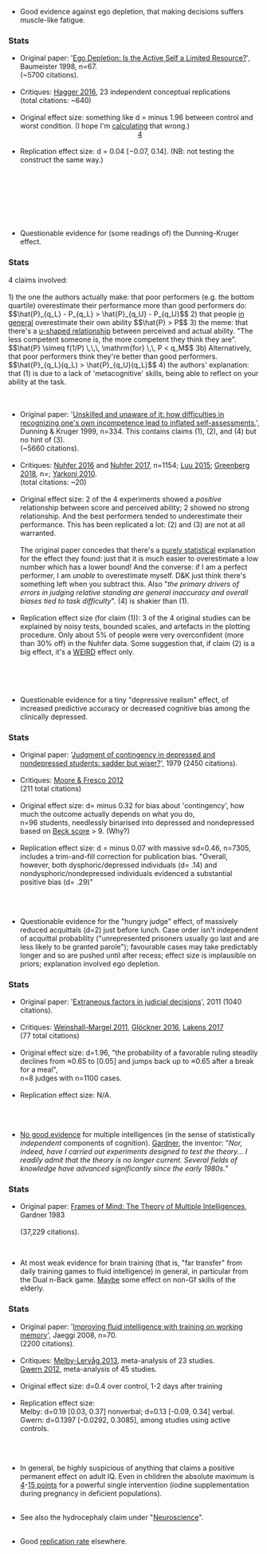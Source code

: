 * Good evidence against <span class="b">ego depletion</span>, that making decisions suffers muscle-like fatigue. 
<div class="accordion">
	<h3>Stats</h3>
	<div>
		<ul>
			<li><span class="b">Original paper</span>: '<a href="{{bau}}">Ego Depletion: Is the Active Self a Limited Resource?</a>', Baumeister 1998, n=67.
				<br>(&#126;5700 citations).</li><br>
			<li><span class="b">Critiques</span>: <a href="{{many2}}">Hagger 2016</a>, 23 independent conceptual replications 
				<br>
			(total citations: &#126;640)</li><br>
			<li><span class="b">Original effect size</span>: something like d = minus 1.96 between control and worst condition. (I hope I'm <a href="{{code}}">calculating</a> that wrong.)	<br>
				<center><a href="#fn:4" id="fnref:4">4</a></center>
			</li><br>
			<li>
				<span class="b">Replication effect size</span>: d = 0.04 [−0.07, 0.14]. (NB: not testing the construct the same way.)
			</li><br>
		</ul>
		<br><br><br><br>
	</div>
</div><br>

* Questionable evidence for (some readings of) the <span class="b">Dunning-Kruger effect</span>. 

<div class="accordion">
	<h3>Stats</h3>
	<div>
		4 claims involved:<br><br> 
	1) the one the authors actually make: that poor performers (e.g. the bottom quartile) overestimate their performance more than good performers do: $$\hat{P}_{q_L} - P_{q_L} > \hat{P}_{q_U} - P_{q_U}$$ 
	2) that people <a href="{{sup}}">in general</a> overestimate their own ability $$\hat{P} > P$$
	3) the meme: that there's a <a href="{{mtstupid}}">u-shaped relationship</a> between perceived and actual ability. "The less competent someone is, the more competent they think they are". $$\hat{P} \simeq f(1/P) \,\,\, \mathrm{for} \,\, P < q_M$$
	3b) Alternatively, that poor performers think they're better than good performers. $$\hat{P}_{q_L}(q_L) > \hat{P}_{q_U}(q_L)$$
	4) the authors' explanation: that (1) is due to a lack of 'metacognitive' skills, being able to reflect on your ability at the task.<br><br><br>
	<!--  -->
		<ul>
			<li><span class="b">Original paper</span>: '<a href="{{dk}}">Unskilled and unaware of it: how difficulties in recognizing one's own incompetence lead to inflated self-assessments.</a>', Dunning & Kruger 1999, n=334. This contains claims (1), (2), and (4) but no hint of (3).
				<br>(&#126;5660 citations).</li><br>
			<li><span class="b">Critiques</span>: <a href="{{nuh16}}">Nuhfer 2016</a> and <a href="{{nuh}}">Nuhfer 2017</a>, n=1154;
				<a href="{{luu}}">Luu 2015</a>; <a href="{{greenberg}}">Greenberg 2018</a>, n=; <a href="{{yark}}">Yarkoni 2010</a>.
				<br>
			(total citations: &#126;20)</li><br>
			<li>
				<span class="b">Original effect size</span>: 2 of the 4 experiments showed a <i>positive</i> relationship between score and perceived ability; 2 showed no strong relationship. And the best performers tended to underestimate their performance. This has been replicated a lot: (2) and (3) are not at all warranted.<br><br> 
				<!--  -->
				The original paper concedes that there's a <a href="{{dkmath}}">purely statistical</a> explanation for the effect they found: just that it is much easier to overestimate a low number which has a lower bound! And the converse: if I am a perfect performer, I am <i>unable</i> to overestimate myself. D&K just think there's something left when you subtract this. Also "<i>the primary drivers of errors in judging relative standing are general inaccuracy and overall biases tied to task difficulty</i>". (4) is shakier than (1).
			</li><br>
			<li><span class="b">Replication effect size</span> (for claim (1)): 3 of the 4 original studies can be explained by noisy tests, bounded scales, and artefacts in the plotting procedure. Only about 5% of people were very overconfident (more than 30% off) in the Nuhfer data. Some suggestion that, if claim (2) is a big effect, it's a <a href="{{weird}}">WEIRD</a> effect only.</li><br>
		</ul>
		<br>
	</div>
</div><br>

* Questionable evidence for a tiny "<span class="b">depressive realism</span>" effect, of increased predictive accuracy or decreased cognitive bias among the clinically depressed.
<div class="accordion">
	<h3>Stats</h3>
	<div>
		<ul>
			<li><span class="b">Original paper</span>: '<a href="{{allow}}">Judgment of contingency in depressed and nondepressed students: sadder but wiser?</a>', 1979 (2450 citations).</li><br>
			<li><span class="b">Critiques</span>: <a href="{{depr}}">Moore & Fresco 2012</a> <br>
			(211 total citations)</li><br>
			<li><span class="b">Original effect size</span>: d= minus 0.32 for bias about 'contingency', how much the outcome actually depends on what you do,<br> n=96 students, needlessly binarised into depressed and nondepressed based on <a href="{{beck}}">Beck score</a> > 9. (Why?)</li><br>
			<li><span class="b">Replication effect size</span>: d = minus 0.07 with massive sd=0.46, n=7305, includes a trim-and-fill correction for publication bias. "Overall, however, both dysphoric/depressed individuals (d= .14) and nondysphoric/nondepressed individuals evidenced a substantial positive bias (d= .29)"</li><br>
		</ul>
	</div>
</div><br>


<!-- https://aeon.co/essays/the-voice-of-sadness-is-censored-as-sick-what-if-its-sane -->

* Questionable evidence for the "<span class="b">hungry judge</span>" effect, of massively reduced acquittals (d=2) just before lunch. Case order isn't independent of acquittal probability ("unrepresented prisoners usually go last and are less likely to be granted parole"); favourable cases may take predictably longer and so are pushed until after recess; effect size is implausible on priors; explanation involved ego depletion.
<div class="accordion">
	<h3>Stats</h3>
	<div>
		<ul>
			<li><span class="b">Original paper</span>: '<a href="{{danziger}}">Extraneous factors in judicial decisions</a>', 2011 (1040 citations).</li><br>
			<li><span class="b">Critiques</span>: <a href="{{hungry}}">Weinshall-Margel 2011</a>, <a href="{{hung}}">Glöckner 2016</a>, <a href="{{jud}}">Lakens 2017</a> <br>
			(77 total citations)</li><br>
			<li><span class="b">Original effect size</span>: d=1.96, "the probability of a favorable ruling steadily declines from ≈0.65 to [0.05] and jumps back up to ≈0.65 after a break for a meal",<br> n=8 judges with n=1100 cases.</li><br>
			<li><span class="b">Replication effect size</span>: N/A.</li><br>
		</ul>
	</div>
</div><br>


* <a href="{{water}}">No good evidence</a> for <span class="b">multiple intelligences</span> (in the sense of statistically _independent_ components of cognition). <a href="{{gard}}">Gardner</a>, the inventor: "<i>Nor, indeed, have I carried out experiments designed to test the theory... I readily admit that the theory is no longer current. Several fields of knowledge have advanced significantly since the early 1980s.</i>"
<div class="accordion">
	<h3>Stats</h3>
	<div>
		<ul>
	<li><span class="b">Original paper</span>: <a href="{{gardner2}}">Frames of Mind: The Theory of Multiple Intelligences</a>, Gardner 1983 </li><br>
	(37,229 citations).<br>
	</ul>
	</div>
</div><br>



* At most weak evidence for <span class="b">brain training</span> (that is, "far transfer" from daily training games to fluid intelligence) in general, in particular from the Dual n-Back game. <a href="{{lamp}}">Maybe</a> some effect on non-Gf skills of the elderly.
<div class="accordion">
	<h3>Stats</h3>
	<div>
	<ul>
<!--  -->
	<li><span class="b">Original paper</span>: '<a href="{{jaeggi}}">Improving fluid intelligence with training on working memory</a>', Jaeggi 2008, n=70.
		<br>(2200 citations).
	</li><br>
	<li>
		<span class="b">Critiques</span>: <a href="{{merby}}">Melby-Lervåg 2013</a>, meta-analysis of 23 studies. <br>
		<a href="{{dnb}}">Gwern 2012</a>, meta-analysis of 45 studies.
	</li><br>
	<li><span class="b">Original effect size</span>: d=0.4 over control, 1-2 days after training</li><br>
	<li><span class="b">Replication effect size</span>: <br>
		Melby: d=0.19 [0.03, 0.37] nonverbal; d=0.13 [-0.09, 0.34] verbal.<br>
		Gwern: d=0.1397 [-0.0292, 0.3085], among studies using active controls.
	</li><br>
<!--  -->
	</ul>
	</div>
</div><br>

* In general, be highly suspicious of anything that claims a positive permanent effect on adult IQ. Even in children the absolute maximum is <a href="{{give}}">4</a>-<a href="{{iod}}">15 points</a> for a powerful single intervention (iodine supplementation during pregnancy in deficient populations).<br><br>


* See also the hydrocephaly claim under "<a href="#neuro">Neuroscience</a>".<br><br>


* Good <a href="{{repcog}}">replication rate</a> elsewhere.

<br>
